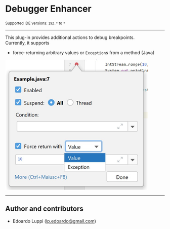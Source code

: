 # Debugger Enhancer

<small>Supported IDE versions: `192.*` to `*`</small>

-----

This plug-in provides additional actions to debug breakpoints.  
Currently, it supports

- force-returning arbitrary values or `Exception`s from a method (Java)

<img width="450" height="411" src="https://raw.githubusercontent.com/lppedd/idea-debugger-enhancer/master/images/force_return.jpg" alt="Force return panel">

-----

## Author and contributors

- Edoardo Luppi (<lp.edoardo@gmail.com>)
